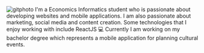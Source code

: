 ![gitphoto](https://github.com/teoc34/carateodora/assets/23657183/67fb7274-b694-45d4-86f6-a3a64bdeae31)
I'm a Economics Informatics student who is passionate about developing websites and mobile applications. I am also passionate about marketing, social media and content creation. Some technologies that I enjoy working with include ReactJS 
💻 Currently I am working on my bachelor degree which represents a mobile application for planning cultural events. 
